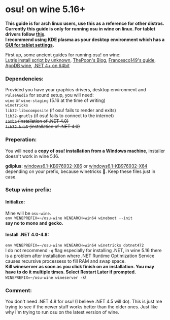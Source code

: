 # osu! on wine 5.16+

**This guide is for arch linux users, use this as a reference for other distros.**\
**Currently this guide is only for running osu in wine on linux. For tablet drivers follow [this](https://wiki.archlinux.org/index.php/wacom_tablet#Installation).\
I recommend using KDE plasma as your desktop environment which has a [GUI for tablet settings](https://www.archlinux.org/packages/?name=kcm-wacomtablet).**

First up, some ancient guides for running osu! on wine:\
[Lutris install script by unknown](https://lutris.net/games/install/3548/view),
[ThePoon's Blog](https://blog.thepoon.fr/osuLinuxAudioLatency/),
[Francesco149's guide](https://gist.github.com/Francesco149/a2f796683a4e5195458f4bb171d88eb0),
[AppDB wine](https://appdb.winehq.org/objectManager.php?sClass=version&iId=28025),
[.NET 4+ on 64bit](https://www.reddit.com/r/wine_gaming/comments/8r6low/guide_how_to_install_net_45_on_64bit_prefixes/?utm_source=amp&utm_medium=&utm_content=post_body)

### Dependencies:
Provided you have your graphics drivers, desktop environment and `PulseAudio` for sound setup, you will need:\
`wine` or `wine-staging` (5.16 at the time of writing)\
`winetricks`\
`lib32-libxcomposite` (if osu! fails to render and exits)\
`lib32-gnutls` (if osu! fails to connect to the internet)\
~~`samba` (installation of .NET 4.0)~~\
~~`lib32-krb5` (installation of .NET 4.0)~~

### Preperation:
You will need a **copy of osu! installation from a Windows machine**, installer doesn't work in wine 5.16.

**gdiplus**: [windows6.1-KB976932-X86](http://download.windowsupdate.com/msdownload/update/software/svpk/2011/02/windows6.1-kb976932-x86_c3516bc5c9e69fee6d9ac4f981f5b95977a8a2fa.exe) or [windows6.1-KB976932-X64](http://download.windowsupdate.com/msdownload/update/software/svpk/2011/02/windows6.1-kb976932-x64_74865ef2562006e51d7f9333b4a8d45b7a749dab.exe) depending on your prefix, because winetricks 🙂. Keep these files just in case.

### Setup wine prefix:
#### Initialize:
Mine will be `osu-wine`.\
`env WINEPREFIX=~/osu-wine WINEARCH=win64 wineboot --init`\
**say no to mono and gecko.**

#### Install .NET 4.0-4.8:
`env WINEPREFIX=~/osu-wine WINEARCH=win64 winetricks dotnet472`\
I do not recommend `-q` flag especially for installing .NET, in wine 5.16 there is a problem after installation where .NET Runtime Optimization Service causes recursive processess to fill RAM and swap space.\
**Kill wineserver as soon as you click finish on an installation. You may have to do it multiple times. Select Restart Later if prompted.**\
`WINEPREFIX=~/osu-wine wineserver -k`\

### Comment:
You don't need .NET 4.8 for osu! (I believe .NET 4.5 will do). This is just me trying to see if the newer stuff works better than the older ones. Just like why I'm trying to run osu on the latest version of wine.
